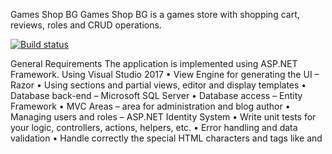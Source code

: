 Games Shop BG
Games Shop BG is a games store with shopping cart, reviews, roles and CRUD operations.

[![Build status](https://ci.appveyor.com/api/projects/status/3qef924tdwargsvf?svg=true)](https://ci.appveyor.com/project/V-Uzunov/gamesshopbg)


General Requirements
The application is implemented using ASP.NET Framework. Using Visual Studio 2017 
•	View Engine for generating the UI – Razor
•	Using sections and partial views, editor and display templates
•	Database back-end – Microsoft SQL Server
•	Database access – Entity Framework
•	MVC Areas – area for administration and blog author
•	Managing users and roles – ASP.NET Identity System
•	Write unit tests for your logic, controllers, actions, helpers, etc.
•	Error handling and data validation
•	Handle correctly the special HTML characters and tags like and <script> (escape special characters).
•	Dependency Injection
•	AutoMapping
•	Prevent from security vulnerabilities like SQL Injection, XSS, CSRF, parameter tampering, etc.

Additional Requirements
Best practices for Object-oriented design and High-quality code
•	Data encapsulation
•	Exception handling
•	OOP Principles
•	Strong cohesion and loose coupling
•	Correctly format and structure the code, naming identifiers and readable code
•	Well looking user interface
•	Good usability
•	Supporting of all modern Web browsers
•	Using caching where appropriate
•	Using source control system - GitHub
